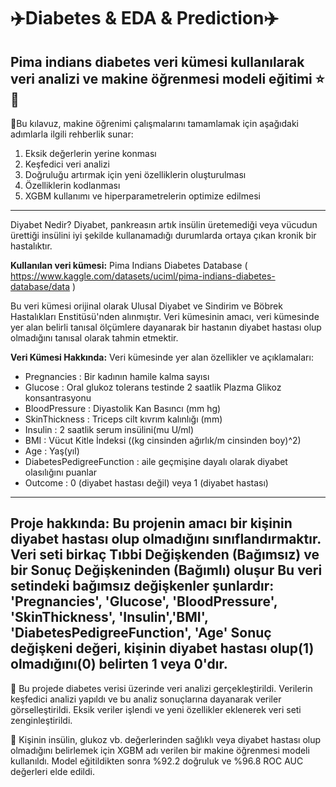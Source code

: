 # :airplane:Diabetes & EDA & Prediction:airplane: 
**Pima indians diabetes veri kümesi kullanılarak veri analizi ve makine öğrenmesi modeli eğitimi :star: :closed_book:**
---
📌Bu kılavuz, makine öğrenimi çalışmalarını tamamlamak için aşağıdaki adımlarla ilgili rehberlik sunar:

1. Eksik değerlerin yerine konması
2. Keşfedici veri analizi
3. Doğruluğu artırmak için yeni özelliklerin oluşturulması
4. Özelliklerin kodlanması
5. XGBM kullanımı ve hiperparametrelerin optimize edilmesi
---
Diyabet Nedir? Diyabet, pankreasın artık insülin üretemediği veya vücudun ürettiği insülini iyi şekilde kullanamadığı durumlarda ortaya çıkan kronik bir hastalıktır.

**Kullanılan veri kümesi:** Pima Indians Diabetes Database ( https://www.kaggle.com/datasets/uciml/pima-indians-diabetes-database/data )

Bu veri kümesi orijinal olarak Ulusal Diyabet ve Sindirim ve Böbrek Hastalıkları Enstitüsü'nden alınmıştır. Veri kümesinin amacı, veri kümesinde yer alan belirli tanısal ölçümlere dayanarak bir hastanın diyabet hastası olup olmadığını tanısal olarak tahmin etmektir.

**Veri Kümesi Hakkında:** Veri kümesinde yer alan özellikler ve açıklamaları:

- Pregnancies : Bir kadının hamile kalma sayısı
- Glucose : Oral glukoz tolerans testinde 2 saatlik Plazma Glikoz konsantrasyonu
- BloodPressure : Diyastolik Kan Basıncı (mm hg)
- SkinThickness : Triceps cilt kıvrım kalınlığı (mm)
- Insulin : 2 saatlik serum insülini(mu U/ml)
- BMI : Vücut Kitle İndeksi ((kg cinsinden ağırlık/m cinsinden boy)^2)
- Age : Yaş(yıl)
- DiabetesPedigreeFunction : aile geçmişine dayalı olarak diyabet olasılığını puanlar
- Outcome : 0 (diyabet hastası değil) veya 1 (diyabet hastası)
---
**Proje hakkında:** Bu projenin amacı bir kişinin diyabet hastası olup olmadığını sınıflandırmaktır. Veri seti birkaç Tıbbi Değişkenden (Bağımsız) ve bir Sonuç Değişkeninden (Bağımlı) oluşur Bu veri setindeki bağımsız değişkenler şunlardır: 'Pregnancies', 'Glucose', 'BloodPressure', 'SkinThickness', 'Insulin','BMI', 'DiabetesPedigreeFunction', 'Age' Sonuç değişkeni değeri, kişinin diyabet hastası olup(1) olmadığını(0) belirten 1 veya 0'dır.
---

📌 Bu projede diabetes verisi üzerinde veri analizi gerçekleştirildi. Verilerin keşfedici analizi yapıldı ve bu analiz sonuçlarına dayanarak veriler görselleştirildi. Eksik veriler işlendi ve yeni özellikler eklenerek veri seti zenginleştirildi.
 
📌 Kişinin insülin, glukoz vb. değerlerinden sağlıklı veya diyabet hastası olup olmadığını belirlemek için XGBM adı verilen bir makine öğrenmesi modeli kullanıldı. Model eğitildikten sonra %92.2 doğruluk ve %96.8 ROC AUC değerleri elde edildi. 
